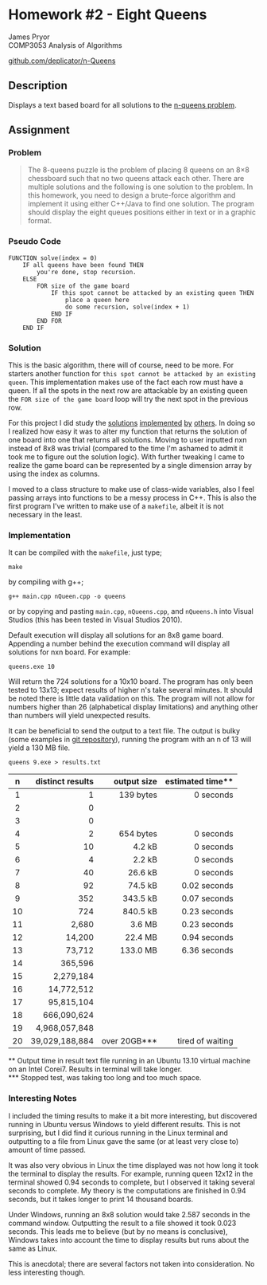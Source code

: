 Homework #2 - Eight Queens
==========================
James Pryor  
COMP3053 Analysis of Algorithms  

[github.com/deplicator/n-Queens][git]

Description
-----------
Displays a text based board for all solutions to the [n-queens problem][1].


Assignment
----------
### Problem
> The 8-queens puzzle is the problem of placing 8 queens on an 8×8 chessboard such that no two 
> queens attack each other. There are multiple solutions and the following is one solution to the 
> problem. In this homework, you need to design a brute-force algorithm and implement it using 
> either C++/Java to find one solution. The program should display the eight queues positions either
> in text or in a graphic format.

### Pseudo Code
    
    FUNCTION solve(index = 0)
        IF all queens have been found THEN
            you're done, stop recursion.
        ELSE
            FOR size of the game board
                IF this spot cannot be attacked by an existing queen THEN
                    place a queen here
                    do some recursion, solve(index + 1) 
                END IF
            END FOR
        END IF

### Solution
This is the basic algorithm, there will of course, need to be more. For starters another function
for `this spot cannot be attacked by an existing queen`. This implementation makes use of the fact
each row must have a queen. If all the spots in the next row are attackable by an existing queen
the `FOR size of the game board` loop will try the next spot in the previous row.

For this project I did study the [solutions][2] [implemented][3] [by][4] [others][5]. In doing so I
realized how easy it was to alter my function that returns the solution of one board into one that
returns all solutions. Moving to user inputted nxn instead of 8x8 was trivial (compared to the time 
I'm ashamed to admit it took me to figure out the solution logic). With further tweaking I came to 
realize the game board can be represented by a single dimension array by using the index as columns.

I moved to a class structure to make use of class-wide variables, also I feel passing arrays into
functions to be a messy process in C++. This is also the first program I've written to make use of a
`makefile`, albeit it is not necessary in the least.

### Implementation
It can be compiled with the `makefile`, just type;

    make
    
by compiling with g++;

    g++ main.cpp nQueen.cpp -o queens
    
or by copying and pasting `main.cpp`, `nQueens.cpp`, and `nQueens.h` into Visual Studios (this has
been tested in Visual Studios 2010).

Default execution will display all solutions for an 8x8 game board. Appending a number behind the 
execution command will display all solutions for nxn board. For example:

    queens.exe 10

Will return the 724 solutions for a 10x10 board. The program has only been tested to 13x13; expect 
results of higher n's take several minutes. It should be noted there is little data validation on 
this. The program will not allow for numbers higher than 26 (alphabetical display limitations) and 
anything other than numbers will yield unexpected results.

It can be beneficial to send the output to a text file. The output is bulky (some examples in 
[git repository][git]), running the program with an n of 13 will yield a 130 MB file.

    queens 9.exe > results.txt

| n  | distinct results | output size  | estimated time** |
|:--:|-----------------:|-------------:|-----------------:|
|  1 |                1 |    139 bytes |        0 seconds |
|  2 |                0 |              |                  |
|  3 |                0 |              |                  |
|  4 |                2 |    654 bytes |        0 seconds |
|  5 |               10 |       4.2 kB |        0 seconds |
|  6 |                4 |       2.2 kB |        0 seconds |
|  7 |               40 |      26.6 kB |        0 seconds |
|  8 |               92 |      74.5 kB |     0.02 seconds |
|  9 |              352 |     343.5 kB |     0.07 seconds |
| 10 |              724 |     840.5 kB |     0.23 seconds |
| 11 |            2,680 |       3.6 MB |     0.23 seconds |
| 12 |           14,200 |      22.4 MB |     0.94 seconds |
| 13 |           73,712 |     133.0 MB |     6.36 seconds |
| 14 |          365,596 |              |                  |
| 15 |        2,279,184 |              |                  |
| 16 |       14,772,512 |              |                  |
| 17 |       95,815,104 |              |                  |
| 18 |      666,090,624 |              |                  |
| 19 |    4,968,057,848 |              |                  |
| 20 |   39,029,188,884 | over 20GB*** | tired of waiting |

 **  Output time in result text file running in an Ubuntu 13.10 virtual machine on an Intel Corei7.
     Results in terminal will take longer.  
 *** Stopped test, was taking too long and too much space.

### Interesting Notes
I included the timing results to make it a bit more interesting, but discovered running in Ubuntu 
versus Windows to yield different results. This is not surprising, but I did find it curious running
in the Linux terminal and outputting to a file from Linux gave the same (or at least very close to)
amount of time passed.

It was also very obvious in Linux the time displayed was not how long it took the terminal to 
display the results. For example, running queen 12x12 in the terminal showed 0.94 seconds to 
complete, but I observed it taking several seconds to complete. My theory is the computations are 
finished in 0.94 seconds, but it takes longer to print 14 thousand boards.

Under Windows, running an 8x8 solution would take 2.587 seconds in the command window. Outputting 
the result to a file showed it took 0.023 seconds. This leads me to believe (but by no means is 
conclusive), Windows takes into account the time to display results but runs about the same as 
Linux.

This is anecdotal; there are several factors not taken into consideration. No less interesting 
though.


[git]: https://github.com/deplicator/n-Queens
[1]: http://en.wikipedia.org/wiki/Eight_queens_puzzle
[2]: http://jsomers.com/nqueen_demo/nqueens.html
[3]: http://www.geeksforgeeks.org/backtracking-set-3-n-queen-problem/
[4]: http://csc.columbusstate.edu/bosworth/SearchProblems/N_Queens.htm
[5]: http://www.eightqueen.becher-sundstroem.de/

